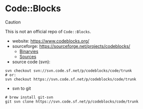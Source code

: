 # Code::Blocks

> [!CAUTION]
> This is not an official repo of `Code::Blocks`.

- website: <https://www.codeblocks.org/>
- sourceforge: <https://sourceforge.net/projects/codeblocks/>
  - [Binaryies](https://sourceforge.net/projects/codeblocks/files/Binaries/)
  - [Sources](https://sourceforge.net/projects/codeblocks/files/Sources/)
- source code (svn):

```shell
svn checkout svn://svn.code.sf.net/p/codeblocks/code/trunk
# or:
svn checkout https://svn.code.sf.net/p/codeblocks/code/trunk
```

- svn to git

```shell
# brew install git-svn
git svn clone https://svn.code.sf.net/p/codeblocks/code/trunk
```
